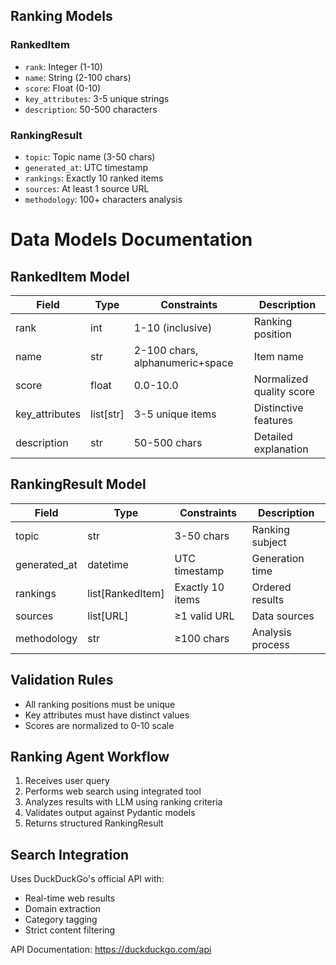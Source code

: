 ## Ranking Models

### RankedItem
- `rank`: Integer (1-10)
- `name`: String (2-100 chars)
- `score`: Float (0-10)
- `key_attributes`: 3-5 unique strings
- `description`: 50-500 characters

### RankingResult
- `topic`: Topic name (3-50 chars)
- `generated_at`: UTC timestamp
- `rankings`: Exactly 10 ranked items
- `sources`: At least 1 source URL
- `methodology`: 100+ characters analysis

# Data Models Documentation

## RankedItem Model

| Field | Type | Constraints | Description |
|-------|------|-------------|-------------|
| rank | int | 1-10 (inclusive) | Ranking position |
| name | str | 2-100 chars, alphanumeric+space | Item name |
| score | float | 0.0-10.0 | Normalized quality score |
| key_attributes | list[str] | 3-5 unique items | Distinctive features |
| description | str | 50-500 chars | Detailed explanation |

## RankingResult Model

| Field | Type | Constraints | Description |
|-------|------|-------------|-------------|
| topic | str | 3-50 chars | Ranking subject |
| generated_at | datetime | UTC timestamp | Generation time |
| rankings | list[RankedItem] | Exactly 10 items | Ordered results |
| sources | list[URL] | ≥1 valid URL | Data sources |
| methodology | str | ≥100 chars | Analysis process |

## Validation Rules
- All ranking positions must be unique
- Key attributes must have distinct values
- Scores are normalized to 0-10 scale 

## Ranking Agent Workflow

1. Receives user query
2. Performs web search using integrated tool
3. Analyzes results with LLM using ranking criteria
4. Validates output against Pydantic models
5. Returns structured RankingResult 

## Search Integration

Uses DuckDuckGo's official API with:
- Real-time web results
- Domain extraction
- Category tagging
- Strict content filtering

API Documentation: https://duckduckgo.com/api 